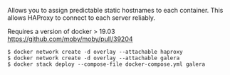 Allows you to assign predictable static hostnames to each container.
This allows HAProxy to connect to each server reliably.

Requires a version of docker > 19.03
https://github.com/moby/moby/pull/39204

```
$ docker network create -d overlay --attachable haproxy
$ docker network create -d overlay --attachable galera
$ docker stack deploy --compose-file docker-compose.yml galera
```

